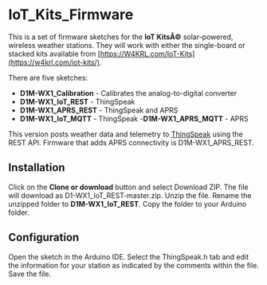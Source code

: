# IoT_Kits_Firmware
This is a set of firmware sketches for the **IoT KitsÂ©** solar-powered, wireless weather stations. They will work with either the single-board or stacked kits available from [https://W4KRL.com/IoT-Kits](https://w4krl.com/iot-kits/).

There are five sketches:
- **D1M-WX1_Calibration** - Calibrates the analog-to-digital converter
- **D1M-WX1_IoT_REST** - ThingSpeak
- **D1M-WX1_APRS_REST** - ThingSpeak and APRS
- **D1M-WX1_IoT_MQTT** - ThingSpeak
-**D1M-WX1_APRS_MQTT** - APRS

This version posts weather data and telemetry to [ThingSpeak](http://www.thingspeak.com) using the REST API. Firmware that adds APRS connectivity is D1M-WX1_APRS_REST. 
## Installation
Click on the **Clone or download** button and select Download ZIP. The file will download as D1-WX1_IoT_REST-master.zip. Unzip the file. Rename the unzipped folder to **D1M-WX1_IoT_REST**. Copy the folder to your Arduino folder.
## Configuration
Open the sketch in the Arduino IDE. Select the ThingSpeak.h tab and edit the information for your station as indicated by the comments within the file. Save the file.
